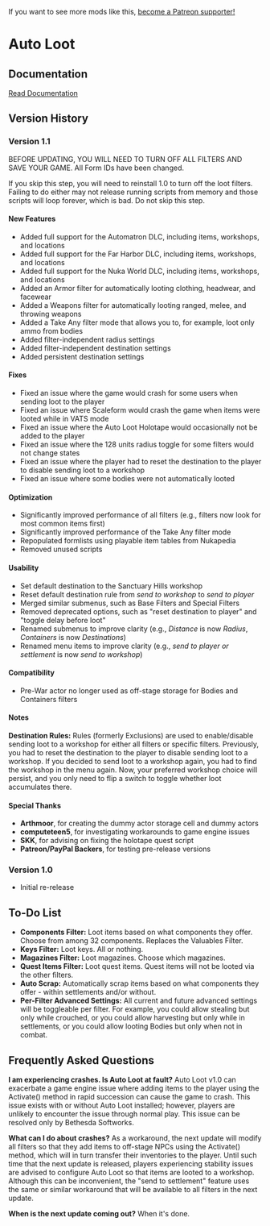 <!-- TITLE: Auto Loot -->

If you want to see more mods like this, [become a Patreon supporter!](https://www.patreon.com/fireundubh) 

# Auto Loot
## Documentation

[Read Documentation](documentation)

## Version History

### Version 1.1

BEFORE UPDATING, YOU WILL NEED TO TURN OFF ALL FILTERS AND SAVE YOUR GAME. All Form IDs have been changed.

If you skip this step, you will need to reinstall 1.0 to turn off the loot filters. Failing to do either may not release running scripts from memory and those scripts will loop forever, which is bad. Do not skip this step.

#### New Features

* Added full support for the Automatron DLC, including items, workshops, and locations
* Added full support for the Far Harbor DLC, including items, workshops, and locations
* Added full support for the Nuka World DLC, including items, workshops, and locations
* Added an Armor filter for automatically looting clothing, headwear, and facewear
* Added a Weapons filter for automatically looting ranged, melee, and throwing weapons
* Added a Take Any filter mode that allows you to, for example, loot only ammo from bodies
* Added filter-independent radius settings
* Added filter-independent destination settings
* Added persistent destination settings

#### Fixes

* Fixed an issue where the game would crash for some users when sending loot to the player
* Fixed an issue where Scaleform would crash the game when items were looted while in VATS mode
* Fixed an issue where the Auto Loot Holotape would occasionally not be added to the player
* Fixed an issue where the 128 units radius toggle for some filters would not change states
* Fixed an issue where the player had to reset the destination to the player to disable sending loot to a workshop
* Fixed an issue where some bodies were not automatically looted

#### Optimization

* Significantly improved performance of all filters (e.g., filters now look for most common items first)
* Significantly improved performance of the Take Any filter mode
* Repopulated formlists using playable item tables from Nukapedia
* Removed unused scripts

#### Usability

* Set default destination to the Sanctuary Hills workshop
* Reset default destination rule from _send to workshop_ to _send to player_
* Merged similar submenus, such as Base Filters and Special Filters
* Removed deprecated options, such as "reset destination to player" and "toggle delay before loot"
* Renamed submenus to improve clarity (e.g., _Distance_ is now _Radius_, _Containers_ is now _Destinations_)
* Renamed menu items to improve clarity (e.g., _send to player or settlement_ is now _send to workshop_)

#### Compatibility

* Pre-War actor no longer used as off-stage storage for Bodies and Containers filters

#### Notes

**Destination Rules:** Rules (formerly Exclusions) are used to enable/disable sending loot to a workshop for either all filters or specific filters. Previously, you had to reset the destination to the player to disable sending loot to a workshop. If you decided to send loot to a workshop again, you had to find the workshop in the menu again. Now, your preferred workshop choice will persist, and you only need to flip a switch to toggle whether loot accumulates there.

#### Special Thanks

- **Arthmoor**, for creating the dummy actor storage cell and dummy actors
- **computeteen5**, for investigating workarounds to game engine issues
- **SKK**, for advising on fixing the holotape quest script
- **Patreon/PayPal Backers**, for testing pre-release versions

### Version 1.0

- Initial re-release

## To-Do List

- **Components Filter:** Loot items based on what components they offer. Choose from among 32 components. Replaces the Valuables Filter.
- **Keys Filter:** Loot keys. All or nothing.
- **Magazines Filter:** Loot magazines. Choose which magazines.
- **Quest Items Filter:** Loot quest items. Quest items will not be looted via the other filters.
- **Auto Scrap:** Automatically scrap items based on what components they offer - within settlements and/or without.
- **Per-Filter Advanced Settings:** All current and future advanced settings will be toggleable per filter. For example, you could allow stealing but only while crouched, or you could allow harvesting but only while in settlements, or you could allow looting Bodies but only when not in combat.

## Frequently Asked Questions

**I am experiencing crashes. Is Auto Loot at fault?**
Auto Loot v1.0 can exacerbate a game engine issue where adding items to the player using the Activate() method in rapid succession can cause the game to crash. This issue exists with or without Auto Loot installed; however, players are unlikely to encounter the issue through normal play. This issue can be resolved only by Bethesda Softworks. 

**What can I do about crashes?**
As a workaround, the next update will modify all filters so that they add items to off-stage NPCs using the Activate() method, which will in turn transfer their inventories to the player. Until such time that the next update is released, players experiencing stability issues are advised to configure Auto Loot so that items are looted to a workshop. Although this can be inconvenient, the "send to settlement" feature uses the same or similar workaround that will be available to all filters in the next update.

**When is the next update coming out?**
When it's done.